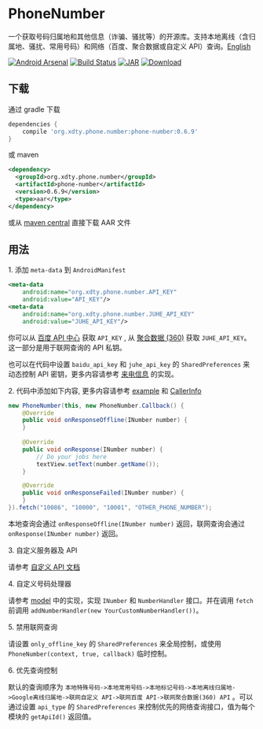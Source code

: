 # PhoneNumber
一个获取号码归属地和其他信息（诈骗、骚扰等）的开源库。支持本地离线（含归属地、骚扰、常用号码）和网络（百度、聚合数据或自定义 API）查询。[English](https://github.com/xdtianyu/PhoneNumber/blob/master/README-EN.md)

[![Android Arsenal](https://img.shields.io/badge/Android%20Arsenal-PhoneNumber-green.svg?style=true)](https://android-arsenal.com/details/1/3325)
[![Build Status](https://travis-ci.org/xdtianyu/PhoneNumber.svg?branch=master)](https://travis-ci.org/xdtianyu/PhoneNumber)
[![JAR](https://img.shields.io/maven-central/v/org.xdty.phone.number/phone-number.svg)](http://central.maven.org/maven2/org/xdty/phone/number/phone-number/)
[![Download](https://api.bintray.com/packages/xdtianyu/maven/phone-number/images/download.svg)](https://bintray.com/xdtianyu/maven/phone-number/_latestVersion)

## 下载

通过 gradle 下载

```groovy
dependencies {
    compile 'org.xdty.phone.number:phone-number:0.6.9'
}
```

或 maven

```xml
<dependency>
  <groupId>org.xdty.phone.number</groupId>
  <artifactId>phone-number</artifactId>
  <version>0.6.9</version>
  <type>aar</type>
</dependency>
```

或从 [maven central](http://central.maven.org/maven2/org/xdty/phone/number/phone-number/) 直接下载 AAR 文件

## 用法

1\. 添加 `meta-data` 到 `AndroidManifest`

```xml
<meta-data
    android:name="org.xdty.phone.number.API_KEY"
    android:value="API_KEY"/>
<meta-data
    android:name="org.xdty.phone.number.JUHE_API_KEY"
    android:value="JUHE_API_KEY"/>
```

你可以从 [百度 API 中心](http://apistore.baidu.com/astore/usercenter) 获取 `API_KEY` , 从 [聚合数据 (360)](https://www.juhe.cn/docs/api/id/72) 获取 `JUHE_API_KEY`。这一部分是用于联网查询的 API 私钥。

也可以在代码中设置 `baidu_api_key` 和 `juhe_api_key` 的 `SharedPreferences` 来动态控制 API 密钥，更多内容请参考 [来电信息](https://github.com/xdtianyu/CallerInfo) 的实现。

2\. 代码中添加如下内容, 更多内容请参考 [example](https://github.com/xdtianyu/PhoneNumber/tree/master/example) 和 [CallerInfo](https://github.com/xdtianyu/CallerInfo)

```java
new PhoneNumber(this, new PhoneNumber.Callback() {
    @Override
    public void onResponseOffline(INumber number) {
    }
    
    @Override
    public void onResponse(INumber number) {
        // Do your jobs here
        textView.setText(number.getName());
    }

    @Override
    public void onResponseFailed(INumber number) {
    }
}).fetch("10086", "10000", "10001", "OTHER_PHONE_NUMBER");
```
本地查询会通过 `onResponseOffline(INumber number)` 返回，联网查询会通过 `onResponse(INumber number)` 返回。

3\. 自定义服务器及 API

请参考 [自定义 API 文档](https://github.com/xdtianyu/PhoneNumber/blob/master/CUSTOM.md)

4\. 自定义号码处理器

请参考 [model](https://github.com/xdtianyu/PhoneNumber/tree/master/phone-number/src/main/java/org/xdty/phone/number/model/) 中的实现，实现 `INumber` 和 `NumberHandler` 接口。并在调用 `fetch` 前调用 `addNumberHandler(new YourCustomNumberHandler())`。

5\. 禁用联网查询

请设置 `only_offline_key` 的 `SharedPreferences` 来全局控制，或使用 `PhoneNumber(context, true, callback)` 临时控制。

6\. 优先查询控制

默认的查询顺序为 `本地特殊号码->本地常用号码->本地标记号码->本地离线归属地->Google离线归属地->联网自定义 API->联网百度 API->联网聚合数据(360) API` 。可以通过设置 `api_type` 的 `SharedPreferences` 来控制优先的网络查询接口，值为每个模块的 `getApiId()` 返回值。
